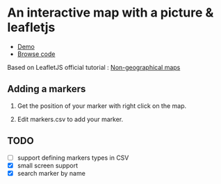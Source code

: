 # An interactive map with a picture & leafletjs

* [Demo](https://maccadia.github.io/map.html)
* [Browse code](https://github.com/MAccadia/maccadia.github.io/)


Based on LeafletJS official tutorial : [Non-geographical maps](http://leafletjs.com/examples/crs-simple/crs-simple.html)

## Adding a markers

1. Get the position of your marker with right click on the map.

2. Edit markers.csv to add your marker.

## TODO
 - [ ] support defining markers types in CSV
 - [x] small screen support
 - [x] search marker by name
